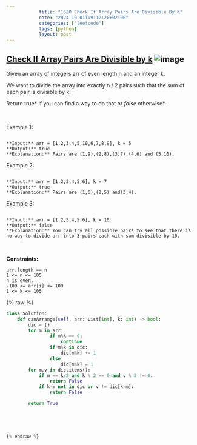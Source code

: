 ```yaml
---
            title: "1620 Check If Array Pairs Are Divisible By K"
            date: "2024-10-01T09:12:20+02:00"
            categories: ["leetcode"]
            tags: [python]
            layout: post
---
```

            
## [Check If Array Pairs Are Divisible by k](https://leetcode.com/problems/check-if-array-pairs-are-divisible-by-k) ![image](https://img.shields.io/badge/Difficulty-Medium-orange)

Given an array of integers arr of even length n and an integer k.

We want to divide the array into exactly n / 2 pairs such that the sum of each pair is divisible by k.

Return true* If you can find a way to do that or *false* otherwise*.

 

Example 1:

```

**Input:** arr = [1,2,3,4,5,10,6,7,8,9], k = 5
**Output:** true
**Explanation:** Pairs are (1,9),(2,8),(3,7),(4,6) and (5,10).

```

Example 2:

```

**Input:** arr = [1,2,3,4,5,6], k = 7
**Output:** true
**Explanation:** Pairs are (1,6),(2,5) and(3,4).

```

Example 3:

```

**Input:** arr = [1,2,3,4,5,6], k = 10
**Output:** false
**Explanation:** You can try all possible pairs to see that there is no way to divide arr into 3 pairs each with sum divisible by 10.

```

 

**Constraints:**

	arr.length == n
	1 <= n <= 105
	n is even.
	-109 <= arr[i] <= 109
	1 <= k <= 105

{% raw %}
```python
class Solution:
    def canArrange(self, arr: List[int], k: int) -> bool:
        dic = {}
        for m in arr:
                if m%k == 0:
                    continue
                if m%k in dic:
                    dic[m%k] += 1
                else:
                    dic[m%k] = 1
        for m,v in dic.items():
            if m == k/2 and k % 2 == 0 and v % 2 != 0:
                return False
            if k-m not in dic or v != dic[k-m]:
                return False

        return True


            

        
{% endraw %}

